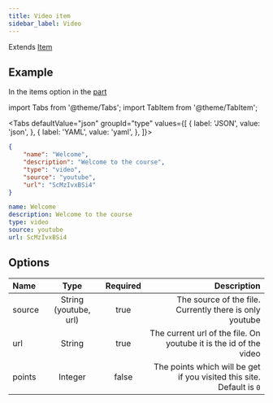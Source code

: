 ```yaml
---
title: Video item
sidebar_label: Video
---
```

Extends [Item](overview)

## Example

In the items option in the [part](../part)

import Tabs from '@theme/Tabs';
import TabItem from '@theme/TabItem';

<Tabs defaultValue="json" groupId="type" values={[
  { label: 'JSON', value: 'json', },
  { label: 'YAML', value: 'yaml', },
]}>
<TabItem value="json">

```json title="<course>/<part>/config.json"
{
    "name": "Welcome",
    "description": "Welcome to the course",
    "type": "video",
    "source": "youtube",
    "url": "ScMzIvxBSi4"
}
```

</TabItem>
<TabItem value="yaml">

```yaml title="<course>/<part>/config.yml"
name: Welcome
description: Welcome to the course
type: video
source: youtube
url: ScMzIvxBSi4
```

</TabItem>
</Tabs>

## Options

| Name   |         Type          | Required |                                                           Description |
| :----- | :-------------------: | :------: | --------------------------------------------------------------------: |
| source | String (youtube, url) |   true   |               The source of the file. Currently there is only youtube |
| url    |        String         |   true   |     The current url of the file. On youtube it is the id of the video |
| points |        Integer        |  false   | The points which will be get if you visited this site. Default is `0` |
